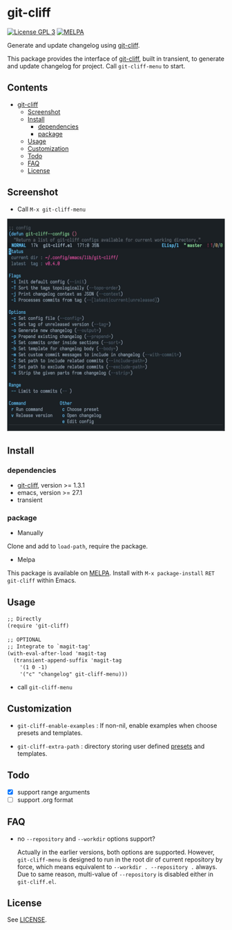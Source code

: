 # git-cliff

[![License GPL 3](https://img.shields.io/badge/license-GPL_3-green.svg?style=flat)](LICENSE)
[![MELPA](http://melpa.org/packages/git-cliff-badge.svg)](http://melpa.org/#/git-cliff)

Generate and update changelog using [git-cliff][git-cliff].

This package provides the interface of [git-cliff][git-cliff], built in transient, to
generate and update changelog for project. Call `git-cliff-menu` to start.

<!-- markdown-toc start -->

## Contents

- [git-cliff](#git-cliff)
  - [Screenshot](#screenshot)
  - [Install](#install)
    - [dependencies](#dependencies)
    - [package](#package)
  - [Usage](#usage)
  - [Customization](#customization)
  - [Todo](#todo)
  - [FAQ](#faq)
  - [License](#license)

<!-- markdown-toc end -->

## Screenshot

- Call `M-x git-cliff-menu`

![git-cliff-menu](image/git-cliff-menu.jpg)

## Install

### dependencies

- [git-cliff][git-cliff], version >= 1.3.1
- emacs, version >= 27.1
- transient

### package

- Manually

Clone and add to `load-path`, require the package.

- Melpa

This package is available on [MELPA]. Install with `M-x package-install` `RET` `git-cliff` within Emacs.

## Usage

```elisp
;; Directly
(require 'git-cliff)

;; OPTIONAL
;; Integrate to `magit-tag'
(with-eval-after-load 'magit-tag
  (transient-append-suffix 'magit-tag
    '(1 0 -1)
    '("c" "changelog" git-cliff-menu)))
```

- call `git-cliff-menu`

## Customization

- `git-cliff-enable-examples` : If non-nil, enable examples when choose presets and templates.

- `git-cliff-extra-path` : directory storing user defined [presets](https://git-cliff.org/docs/configuration/) and templates.

## Todo

- [x] support range arguments
- [ ] support .org format

## FAQ

- no `--repository` and `--workdir` options support?

  Actually in the earlier versions, both options are supported. However, `git-cliff-menu` is designed to run in the root dir 
  of current repository by force, which means equivalent to `--workdir . --repository .` always. Due to same reason, multi-value of 
  `--repository` is disabled either in `git-cliff.el`.

## License

See [LICENSE](LICENSE).

[melpa]: http://melpa.org/#/git-cliff
[git-cliff]: https://github.com/orhun/git-cliff

